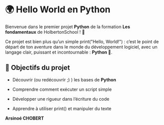 # 🌍 Hello World en Python

Bienvenue dans le premier projet **Python** de la formation **Les fondamentaux** de HolbertonSchool ! 🎉

Ce projet est bien plus qu’un simple print("Hello, World!") :
c’est le point de départ de ton aventure dans le monde du développement logiciel, avec un langage clair, puissant et incontournable : **Python 🐍**.

## 🚀 Objectifs du projet

- Découvrir (ou redécouvrir ;) ) les bases de **Python**

- Comprendre comment exécuter un script simple

- Développer une rigueur dans l’écriture du code

- Apprendre à utiliser print() et manipuler du texte


**Arsinoé CHOBERT**